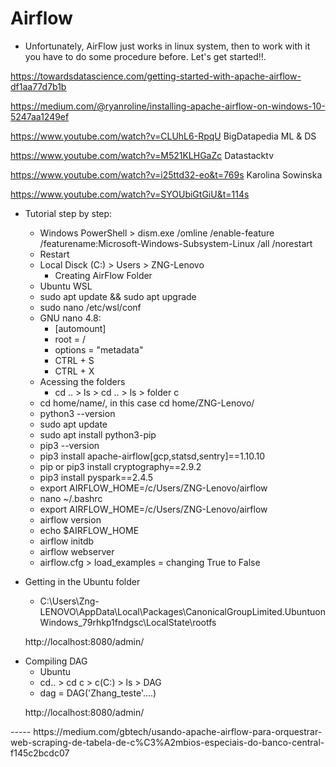 # Airflow

- Unfortunately, AirFlow just works in linux system, then to work with it you have to do some procedure before. Let's get started!!.

https://towardsdatascience.com/getting-started-with-apache-airflow-df1aa77d7b1b

https://medium.com/@ryanroline/installing-apache-airflow-on-windows-10-5247aa1249ef

https://www.youtube.com/watch?v=CLUhL6-RpqU BigDatapedia ML & DS

https://www.youtube.com/watch?v=M521KLHGaZc Datastacktv

https://www.youtube.com/watch?v=i25ttd32-eo&t=769s Karolina Sowinska

https://www.youtube.com/watch?v=SYOUbiGtGiU&t=114s

- Tutorial step by step:
  - Windows PowerShell > dism.exe /omline /enable-feature /featurename:Microsoft-Windows-Subsystem-Linux /all /norestart
  - Restart
  - Local Disck (C:) > Users > ZNG-Lenovo 
    - Creating AirFlow Folder
  - Ubuntu WSL
  - sudo apt update && sudo apt upgrade
  - sudo nano /etc/wsl/conf
  - GNU nano 4.8: 
    - [automount] 
    - root = / 
    - options = "metadata"
    - CTRL + S
    - CTRL + X
  - Acessing the folders
    - cd .. > ls > cd .. > ls > folder c   
  - cd home/name/, in this case cd home/ZNG-Lenovo/
  - python3 --version
  - sudo apt update
  - sudo apt install python3-pip
  - pip3 --version
  - pip3 install apache-airflow[gcp,statsd,sentry]==1.10.10
  - pip or pip3 install cryptography==2.9.2
  - pip3 install pyspark==2.4.5
  - export AIRFLOW_HOME=/c/Users/ZNG-Lenovo/airflow
  - nano ~/.bashrc
  - export AIRFLOW_HOME=/c/Users/ZNG-Lenovo/airflow
  - airflow version
  - echo $AIRFLOW_HOME
  - airflow initdb
  - airflow webserver
  - airflow.cfg > load_examples = changing True to False

- Getting in the Ubuntu folder
  - C:\Users\Zng-LENOVO\AppData\Local\Packages\CanonicalGroupLimited.UbuntuonWindows_79rhkp1fndgsc\LocalState\rootfs 

<ul>http://localhost:8080/admin/</ul>

- Compiling DAG
  - Ubuntu
  - cd.. > cd c > c(C:) > ls > DAG
  - dag = DAG('Zhang_teste'....)
  
<ul>http://localhost:8080/admin/</ul> 
  -----
  https://medium.com/gbtech/usando-apache-airflow-para-orquestrar-web-scraping-de-tabela-de-c%C3%A2mbios-especiais-do-banco-central-f145c2bcdc07



